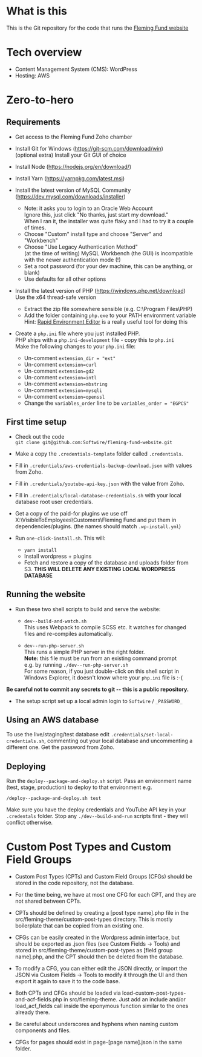 # What is this
This is the Git repository for the code that runs the [Fleming Fund website](http://www.flemingfund.org)

# Tech overview
* Content Management System (CMS): WordPress
* Hosting: AWS

# Zero-to-hero

## Requirements
* Get access to the Fleming Fund Zoho chamber

* Install Git for Windows (https://git-scm.com/download/win)  
  (optional extra) Install your Git GUI of choice

* Install Node (https://nodejs.org/en/download/)

* Install Yarn (https://yarnpkg.com/latest.msi)

* Install the latest version of MySQL Community (https://dev.mysql.com/downloads/installer)
  * Note: it asks you to login to an Oracle Web Account  
    Ignore this, just click "No thanks, just start my download."  
    When I ran it, the installer was quite flaky and I had to try it a couple of times.
  * Choose "Custom" install type and choose "Server" and "Workbench"
  * Choose "Use Legacy Authentication Method"  
    (at the time of writing) MySQL Workbench (the GUI) is incompatible with the newer authentication mode (!)
  * Set a root password (for your dev machine, this can be anything, or blank)
  * Use defaults for all other options

* Install the latest version of PHP (https://windows.php.net/download)  
  Use the x64 thread-safe version
  * Extract the zip file somewhere sensible (e.g. C:\Program Files\PHP)
  * Add the folder containing `php.exe` to your PATH environment variable  
    Hint: [Rapid Environment Editor](https://www.rapidee.com/en/download) is a really useful tool for doing this

* Create a `php.ini` file where you just installed PHP.  
  PHP ships with a `php.ini-development` file - copy this to `php.ini`  
  Make the following changes to your `php.ini` file:
  * Un-comment `extension_dir = "ext"`
  * Un-comment `extension=curl`
  * Un-comment `extension=gd2`
  * Un-comment `extension=intl`
  * Un-comment `extension=mbstring`
  * Un-comment `extension=mysqli`
  * Un-comment `extension=openssl`
  * Change the `variables_order` line to be `variables_order = "EGPCS"`

## First time setup

* Check out the code  
  `git clone git@github.com:Softwire/fleming-fund-website.git`

* Make a copy the `.credentials-template` folder called `.credentials`.

* Fill in `.credentials/aws-credentials-backup-download.json` with values from Zoho.

* Fill in `.credentials/youtube-api-key.json` with the value from Zoho.

* Fill in `.credentials/local-database-credentials.sh` with your local database root user credentials.

* Get a copy of the paid-for plugins we use off X:\VisibleToEmployees\Customers\Fleming Fund and put them in dependencies/plugins.
(the names should match `.wp-install.yml`)

* Run `one-click-install.sh`. This will:
  * `yarn install`
  * Install wordpress + plugins
  * Fetch and restore a copy of the database and uploads folder from S3.
    **THIS WILL DELETE ANY EXISTING LOCAL WORDPRESS DATABASE**

## Running the website

* Run these two shell scripts to build and serve the website:
  * `dev--build-and-watch.sh`  
  This uses Webpack to compile SCSS etc.
  It watches for changed files and re-compiles automatically.

  * `dev--run-php-server.sh`  
  This runs a simple PHP server in the right folder.  
  **Note:** this file must be run from an existing command prompt  
  e.g. by running `./dev--run-php-server.sh`  
  For some reason, if you just double-click on this shell script in Windows Explorer, it doesn't know where your `php.ini` file is :-(

**Be careful not to commit any secrets to git -- this is a public repository.**

* The setup script set up a local admin login to `Softwire` / `_PASSWORD_`

## Using an AWS database

To use the live/staging/test database edit `.credentials/set-local-credentials.sh`, commenting out your local database and
uncommenting a different one. Get the password from Zoho.

## Deploying

Run the `deploy--package-and-deploy.sh` script. Pass an environment name (test, stage, production) to deploy to that environment e.g.

    /deploy--package-and-deploy.sh test

Make sure you have the deploy credentials and YouTube API key in your `.credentals` folder.
Stop any `./dev--build-and-run` scripts first - they will conflict otherwise.

# Custom Post Types and Custom Field Groups

* Custom Post Types (CPTs) and Custom Field Groups (CFGs) should be stored in the code repository, not the database.

* For the time being, we have at most one CFG for each CPT, and they are not shared between CPTs.

* CPTs should be defined by creating a [post type name].php file in the src/fleming-theme/custom-post-types directory. This is mostly boilerplate that can be copied from an existing one.

* CFGs can be easily created in the Wordpress admin interface, but should be exported as .json files (see Custom Fields -> Tools) and stored in src/fleming-theme/custom-post-types as [field group name].php, and the CPT should then be deleted from the database.

* To modify a CFG, you can either edit the JSON directly, or import the JSON via Custom Fields -> Tools to modify it through the UI and then export it again to save it to the code base.

* Both CPTs and CFGs should be loaded via load-custom-post-types-and-acf-fields.php in src/fleming-theme. Just add an include and/or load_acf_fields call inside the eponymous function similar to the ones already there.

* Be careful about underscores and hyphens when naming custom components and files.

* CFGs for pages should exist in page-[page name].json in the same folder.
